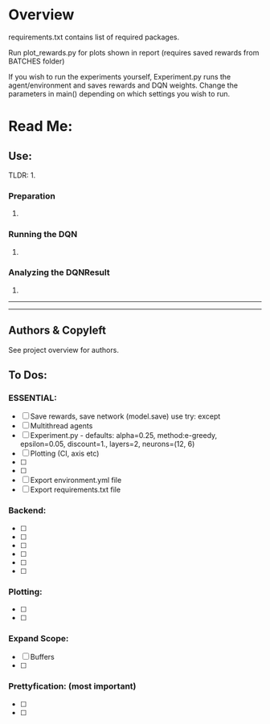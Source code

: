 # Overview
requirements.txt contains list of required packages.

Run plot_rewards.py for plots shown in report (requires saved rewards from BATCHES folder)

If you wish to run the experiments yourself, Experiment.py runs the agent/environment and saves rewards and DQN weights. Change the parameters in main() depending on which settings you wish to run.



# Read Me:
## Use:
TLDR:
1. 

### Preparation
1. 
### Running the DQN
1. 
### Analyzing the DQNResult
1. 

---
---

## Authors & Copyleft
See project overview for authors.

## To Dos:
### ESSENTIAL:
- [ ] Save rewards, save network (model.save) use try: except
- [ ] Multithread agents
- [ ] Experiment.py - defaults: alpha=0.25, method:e-greedy, epsilon=0.05, discount=1., layers=2, neurons=(12, 6)
- [ ] Plotting (CI, axis etc)
- [ ] 
- [ ] 
- [ ] Export environment.yml file
- [ ] Export requirements.txt file

### Backend:
- [ ] 
- [ ] 
- [ ] 
- [ ] 
- [ ] 
- [ ] 


### Plotting:
- [ ] 
- [ ] 


### Expand Scope:
- [ ] Buffers
- [ ] 


### Prettyfication: (most important)
- [ ] 
- [ ] 

